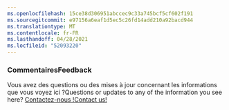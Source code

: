 ```yaml
---
ms.openlocfilehash: 15ce38d306951abccec9c33a745bcf5cf602f191
ms.sourcegitcommit: e97156a6eaf1d5ec5c26fd14add210a92bacd944
ms.translationtype: MT
ms.contentlocale: fr-FR
ms.lasthandoff: 04/28/2021
ms.locfileid: "52093220"
---
```

### <a name="feedback"></a><span data-ttu-id="8bdba-101">Commentaires</span><span class="sxs-lookup"><span data-stu-id="8bdba-101">Feedback</span></span>

<span data-ttu-id="8bdba-102">Vous avez des questions ou des mises à jour concernant les informations que vous voyez ici ?</span><span class="sxs-lookup"><span data-stu-id="8bdba-102">Questions or updates to any of the information you see here?</span></span> <span data-ttu-id="8bdba-103"><a href="https://aka.ms/AppComplianceQuestions" target="_blank">Contactez-nous !</a></span><span class="sxs-lookup"><span data-stu-id="8bdba-103"><a href="https://aka.ms/AppComplianceQuestions" target="_blank">Contact us!</a></span></span>